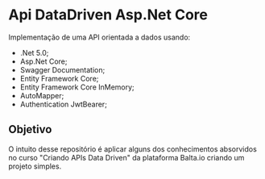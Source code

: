# Api DataDriven Asp.Net Core
Implementação de uma API orientada a dados usando:

 - .Net 5.0;
 - Asp.Net Core;
 - Swagger Documentation;
 - Entity Framework Core;
 - Entity Framework Core InMemory;
 - AutoMapper;
 - Authentication JwtBearer;
 
## Objetivo

O intuito desse repositório é aplicar alguns dos conhecimentos absorvidos no curso "Criando APIs Data Driven" da plataforma Balta.io criando um projeto simples.
